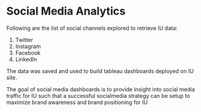 # Social Media Analytics 

Following are the list of social channels explored to retrieve IU data:

1. Twitter
2. Instagram
3. Facebook
4. LinkedIn

The data was saved and used to build tableau dashboards deployed on IU site.

The goal of social media dashboards is to provide insight into social media traffic for IU such that a successful socialmedia strategy can be setup to maximize brand awareness and brand positioning for IU
